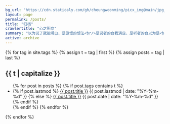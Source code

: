 ```yaml
---
bg_url: "https://cdn.staticaly.com/gh/cheungwoonming/picx_img@main/jpg_BG_img/bg_archive.jpg"
layout: page
permalink: /posts/
title: "归档"
crawlertitle: "心之所向"
summary: "以为说了就能明白，是傲慢的想法<br/>是说者的自我满足，是听者的自以为是<br/>并不是所有事，都能通过解释让人理解"
active: archive
---
```


{% for tag in site.tags %}
  {% assign t = tag | first %}
  {% assign posts = tag | last %}

  <h2 class="category-key" id="{{ t | downcase }}">{{ t | capitalize }}</h2>

  <ul class="year">
    {% for post in posts %}
      {% if post.tags contains t %}
        <li>
          {% if post.lastmod %}
            <a href="{{ post.url }}">{{ post.title }}</a>
            <span class="date">{{ post.lastmod | date: "%Y-%m-%d"  }}</span>
          {% else %}
            <a href="{{ post.url }}">{{ post.title }}</a>
            <span class="date">{{ post.date | date: "%Y-%m-%d"  }}</span>
          {% endif %}
        </li>
      {% endif %}
    {% endfor %}
  </ul>

{% endfor %}
